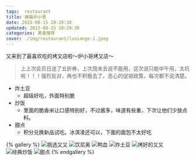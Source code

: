 ```yaml
---
tags:  restaurant
title: 被骗炉小哥
date: 2022-08-15 20:29:38
updated: 2022-08-15 20:29:38
categories: 美食推荐
cover: ./img/restaurant/luxiaoge-1.jpeg
---
```


又来到了最喜欢吃的烤又店啦～炉小哥烤又店～

> 上上次会员日送了五折券，上次周末去说不能用，这次说只能中午用，太坑啦！！！强烈反对，再也不积极去了。恶心的促销政策，每次都不说清楚。

- 炸土豆
    - 超级好吃，外面特别脆
- 炒饭
    - 里面的脆香米让口感特别好，不过酱多，味道有些重，下次让他们少放点料。
- 甜点
    - 积分兑换新品试吃。冰淇凌还可以，下面的面包不太好吃

{% gallery %}
![挑选又又](./img/restaurant/luxiaoge-1.jpeg)
![饮尼奥](./img/restaurant/luxiaoge-2.jpeg)
![鸭血](./img/restaurant/luxiaoge-3.jpeg)
![炸土豆](./img/restaurant/luxiaoge-4.jpeg)
![烤好的又又](./img/restaurant/luxiaoge-5.jpeg)
![经典炒饭](./img/restaurant/luxiaoge-6.jpeg)
![甜点](./img/restaurant/luxiaoge-7.jpeg)
{% endgallery %}
